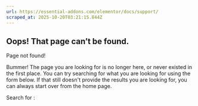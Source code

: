 ```yaml
---
url: https://essential-addons.com/elementor/docs/support/
scraped_at: 2025-10-20T03:21:15.844Z
---
```


## Oops! That page can’t be found.

Page not found!

Bummer! The page you are looking for is no longer here, or never existed in the first place. You can try searching for what you are looking for using the form below. If that still doesn't provide the results you are looking for, you can always start over from the home page.

Search for :